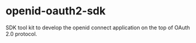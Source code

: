 # openid-oauth2-sdk

SDK tool kit to develop the openid connect application on the top of OAuth 2.0 protocol.
